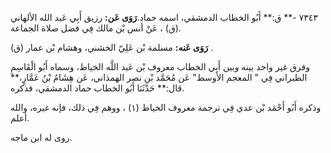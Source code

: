 ٧٣٤٣ -** ق:** أَبُو الخطاب الدمشقي، اسمه حماد.**رَوَى عَن:** رزيق أَبِي عَبد الله الألهاني (ق) ، عَنْ أنس بْن مالك فِي فضل صلاة الجماعة.

**رَوَى عَنه:** مسلمة بْن عَلِيّ الخشني، وهشام بْن عمار (ق) .

وفرق غير واحد بينه وبين أَبِي الخطاب معروف بْن عَبد اللَّه الخياط، وسماه أَبُو الْقَاسِمِ الطبراني فِي " المعجم الأوسط" عَن مُحَمَّد بْن نصر الهمذاني، عَن هِشَامُ بْنُ عَمَّارٍ،** قال:** حَدَّثَنَا أَبُو الخطاب حماد الدمشقي، فذكره.

وذكره أَبُو أَحْمَد بْن عدي فِي ترجمة معروف الخياط (١) ، ووهم فِي ذلك، فإنه غيره، والله أعلم.

روى له ابن ماجه.